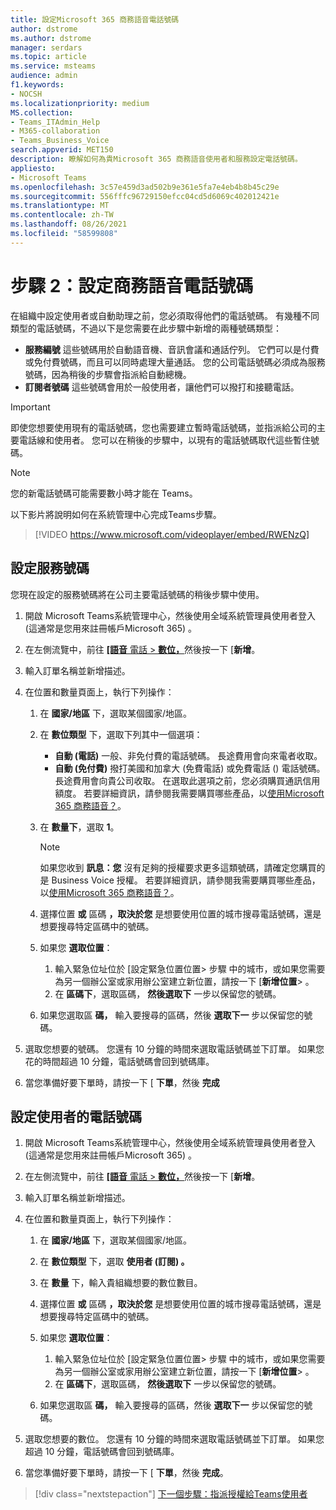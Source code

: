 ```yaml
---
title: 設定Microsoft 365 商務語音電話號碼
author: dstrome
ms.author: dstrome
manager: serdars
ms.topic: article
ms.service: msteams
audience: admin
f1.keywords:
- NOCSH
ms.localizationpriority: medium
MS.collection:
- Teams_ITAdmin_Help
- M365-collaboration
- Teams_Business_Voice
search.appverid: MET150
description: 瞭解如何為貴Microsoft 365 商務語音使用者和服務設定電話號碼。
appliesto:
- Microsoft Teams
ms.openlocfilehash: 3c57e459d3ad502b9e361e5fa7e4eb4b8b45c29e
ms.sourcegitcommit: 556fffc96729150efcc04cd5d6069c402012421e
ms.translationtype: MT
ms.contentlocale: zh-TW
ms.lasthandoff: 08/26/2021
ms.locfileid: "58599808"
---
```

# <a name="step-2-set-up-business-voice-phone-numbers"></a>步驟 2：設定商務語音電話號碼

在組織中設定使用者或自動助理之前，您必須取得他們的電話號碼。 有幾種不同類型的電話號碼，不過以下是您需要在此步驟中新增的兩種號碼類型：

- **服務編號** 這些號碼用於自動語音機、音訊會議和通話佇列。 它們可以是付費或免付費號碼，而且可以同時處理大量通話。 您的公司電話號碼必須成為服務號碼，因為稍後的步驟會指派給自動總機。
- **訂閱者號碼** 這些號碼會用於一般使用者，讓他們可以撥打和接聽電話。

> [!IMPORTANT]
> 即使您想要使用現有的電話號碼，您也需要建立暫時電話號碼，並指派給公司的主要電話線和使用者。 您可以在稍後的步驟中，以現有的電話號碼取代這些暫住號碼。

> [!NOTE]
> 您的新電話號碼可能需要數小時才能在 Teams。

以下影片將說明如何在系統管理中心完成Teams步驟。

> [!VIDEO https://www.microsoft.com/videoplayer/embed/RWENzQ]

## <a name="set-up-a-service-number"></a>設定服務號碼

您現在設定的服務號碼將在公司主要電話號碼的稍後步驟中使用。

1. 開啟 Microsoft Teams系統管理中心，然後使用全域系統管理員使用者登入 (這通常是您用來註冊帳戶Microsoft 365) 。
2. 在左側流覽中，前往 <a href="https://admin.teams.microsoft.com/phone-numbers" target="_blank">**[語音** 電話  >  **數位，**</a>然後按一下 [**新增**。
3. 輸入訂單名稱並新增描述。
4. 在位置和數量頁面上，執行下列操作：
    1. 在 **國家/地區** 下，選取某個國家/地區。
    2. 在 **數位類型** 下，選取下列其中一個選項：

        - **自動 (電話)** 一般、非免付費的電話號碼。 長途費用會向來電者收取。
        - **自動 (免付費)** 撥打美國和加拿大 (免費電話) 或免費電話 () 電話號碼。 長途費用會向貴公司收取。 在選取此選項之前，您必須購買通訊信用額度。 若要詳細資訊，請參閱我需要購買哪些產品，以[使用Microsoft 365 商務語音？](what-to-buy.md)。

    3. 在 **數量下**，選取 **1**。
        > [!NOTE]
        > 如果您收到 **訊息：您** 沒有足夠的授權要求更多這類號碼，請確定您購買的是 Business Voice 授權。 若要詳細資訊，請參閱我需要購買哪些產品，以[使用Microsoft 365 商務語音？](what-to-buy.md)。
    4. 選擇位置 **或** 區碼 **，取決於您** 是想要使用位置的城市搜尋電話號碼，還是想要搜尋特定區碼中的號碼。
    5. 如果您 **選取位置**：

        1. 輸入緊急位址位於 [設定緊急位置位置> 步驟 [](set-up-emergency-locations.md)中的城市，或如果您需要為另一個辦公室或家用辦公室建立新位置，請按一下 [**新增位置**> 。
        2. 在 **區碼下**，選取區碼， **然後選取下** 一步以保留您的號碼。

    6. 如果您選取區 **碼，** 輸入要搜尋的區碼，然後 **選取下一** 步以保留您的號碼。

5. 選取您想要的號碼。 您還有 10 分鐘的時間來選取電話號碼並下訂單。 如果您花的時間超過 10 分鐘，電話號碼會回到號碼庫。
6. 當您準備好要下單時，請按一下 [ **下單**，然後 **完成**

## <a name="set-up-phone-numbers-for-your-users"></a>設定使用者的電話號碼

1. 開啟 Microsoft Teams系統管理中心，然後使用全域系統管理員使用者登入 (這通常是您用來註冊帳戶Microsoft 365) 。
2. 在左側流覽中，前往 <a href="https://admin.teams.microsoft.com/phone-numbers" target="_blank">**[語音** 電話  >  **數位，**</a>然後按一下 [**新增**。
3. 輸入訂單名稱並新增描述。
4. 在位置和數量頁面上，執行下列操作：

    1. 在 **國家/地區** 下，選取某個國家/地區。
    2. 在 **數位類型** 下，選取 **使用者 (訂閱) 。**
    3. 在 **數量** 下，輸入貴組織想要的數位數目。
    4. 選擇位置 **或** 區碼 **，取決於您** 是想要使用位置的城市搜尋電話號碼，還是想要搜尋特定區碼中的號碼。
    5. 如果您 **選取位置**：

        1. 輸入緊急位址位於 [設定緊急位置位置> 步驟 [](set-up-emergency-locations.md)中的城市，或如果您需要為另一個辦公室或家用辦公室建立新位置，請按一下 [**新增位置**> 。
        2. 在 **區碼下**，選取區碼， **然後選取下** 一步以保留您的號碼。

    6. 如果您選取區 **碼，** 輸入要搜尋的區碼，然後 **選取下一** 步以保留您的號碼。
5. 選取您想要的數位。 您還有 10 分鐘的時間來選取電話號碼並下訂單。 如果您超過 10 分鐘，電話號碼會回到號碼庫。
6. 當您準備好要下單時，請按一下 [ **下單**，然後 **完成**。

> [!div class="nextstepaction"]
> [下一個步驟：指派授權給Teams使用者](set-up-licenses.md)
